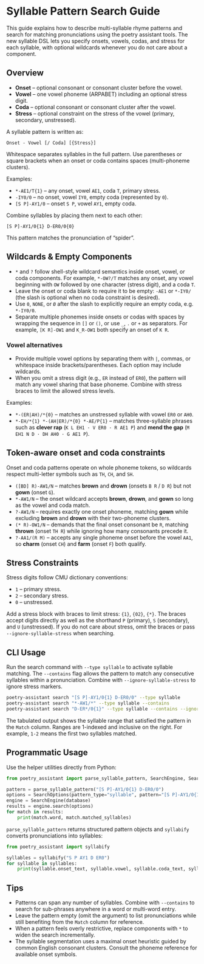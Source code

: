 # Syllable Pattern Search Guide

This guide explains how to describe multi-syllable rhyme patterns and search for
matching pronunciations using the poetry assistant tools. The new syllable DSL
lets you specify onsets, vowels, codas, and stress for each syllable, with
optional wildcards whenever you do not care about a component.

## Overview

* **Onset** – optional consonant or consonant cluster before the vowel.
* **Vowel** – one vowel phoneme (ARPABET) including an optional stress digit.
* **Coda** – optional consonant or consonant cluster after the vowel.
* **Stress** – optional constraint on the stress of the vowel (primary, secondary,
  unstressed).

A syllable pattern is written as:

```
Onset - Vowel [/ Coda] [{Stress}]
```

Whitespace separates syllables in the full pattern. Use parentheses or square
brackets when an onset or coda contains spaces (multi-phoneme clusters).

Examples:

* `*-AE1/T{1}` – any onset, vowel `AE1`, coda `T`, primary stress.
* `-IY0/0` – no onset, vowel `IY0`, empty coda (represented by `0`).
* `[S P]-AY1/0` – onset `S P`, vowel `AY1`, empty coda.

Combine syllables by placing them next to each other:

```
[S P]-AY1/0{1} D-ER0/0{0}
```

This pattern matches the pronunciation of “spider”.

## Wildcards & Empty Components

* `*` and `?` follow shell-style wildcard semantics inside onset, vowel, or coda
  components. For example, `*-OW?/T` matches any onset, any vowel beginning with
  `OW` followed by one character (stress digit), and a coda `T`.
* Leave the onset or coda blank to require it to be empty: `-AE1` or `*-IY0/`
  (the slash is optional when no coda constraint is desired).
* Use `0`, `NONE`, or `Ø` after the slash to explicitly require an empty coda, e.g.
  `*-IY0/0`.
* Separate multiple phonemes inside onsets or codas with spaces by wrapping the
  sequence in `[]` or `()`, or use `_`, `.` or `+` as separators. For example,
  `[K R]-OW1` and `K_R-OW1` both specify an onset of `K R`.

### Vowel alternatives

* Provide multiple vowel options by separating them with `|`, commas, or
  whitespace inside brackets/parentheses. Each option may include wildcards.
* When you omit a stress digit (e.g., `ER` instead of `ER0`), the pattern will
  match any vowel sharing that base phoneme. Combine with stress braces to limit
  the allowed stress levels.

Examples:

* `*-(ER|AH)/*{0}` – matches an unstressed syllable with vowel `ER0` or `AH0`.
* `*-EH/*{1} *-(AH|ER)/*{0} *-AE/P{1}` – matches three-syllable phrases such as
  **clever rap** (`K L EH1 · V ER0 · R AE1 P`) and **mend the gap**
  (`M EH1 N D · DH AH0 · G AE1 P`).

## Token-aware onset and coda constraints

Onset and coda patterns operate on whole phoneme tokens, so wildcards respect
multi-letter symbols such as `TH`, `CH`, and `SH`.

* `([BD] R)-AW1/N` – matches **brown** and **drown** (onsets `B R` / `D R`) but
  not **gown** (onset `G`).
* `*-AW1/N` – the onset wildcard accepts **brown**, **drown**, and **gown** so
  long as the vowel and coda match.
* `?-AW1/N` – requires exactly one onset phoneme, matching **gown** while
  excluding **brown** and **drown** with their two-phoneme clusters.
* `(* R)-OW1/N` – demands that the final onset consonant be `R`, matching
  **thrown** (onset `TH R`) while ignoring how many consonants precede it.
* `?-AA1/(R M)` – accepts any single phoneme onset before the vowel `AA1`, so
  **charm** (onset `CH`) and **farm** (onset `F`) both qualify.

## Stress Constraints

Stress digits follow CMU dictionary conventions:

* `1` – primary stress.
* `2` – secondary stress.
* `0` – unstressed.

Add a stress block with braces to limit stress: `{1}`, `{02}`, `{*}`. The braces
accept digits directly as well as the shorthand `P` (primary), `S` (secondary),
and `U` (unstressed). If you do not care about stress, omit the braces or pass
`--ignore-syllable-stress` when searching.

## CLI Usage

Run the search command with `--type syllable` to activate syllable matching. The
`--contains` flag allows the pattern to match any consecutive syllables within a
pronunciation. Combine with `--ignore-syllable-stress` to ignore stress markers.

```bash
poetry-assistant search "[S P]-AY1/0{1} D-ER0/0" --type syllable
poetry-assistant search "*-AW1/*" --type syllable --contains
poetry-assistant search "D-ER*/0{1}" --type syllable --contains --ignore-syllable-stress
```

The tabulated output shows the syllable range that satisfied the pattern in the
`Match` column. Ranges are 1-indexed and inclusive on the right. For example,
`1-2` means the first two syllables matched.

## Programmatic Usage

Use the helper utilities directly from Python:

```python
from poetry_assistant import parse_syllable_pattern, SearchEngine, SearchOptions

pattern = parse_syllable_pattern("[S P]-AY1/0{1} D-ER0/0")
options = SearchOptions(pattern_type="syllable", pattern="[S P]-AY1/0{1} D-ER0/0")
engine = SearchEngine(database)
results = engine.search(options)
for match in results:
    print(match.word, match.matched_syllables)
```

`parse_syllable_pattern` returns structured pattern objects and `syllabify`
converts pronunciations into syllables:

```python
from poetry_assistant import syllabify

syllables = syllabify("S P AY1 D ER0")
for syllable in syllables:
    print(syllable.onset_text, syllable.vowel, syllable.coda_text, syllable.stress)
```

## Tips

* Patterns can span any number of syllables. Combine with `--contains` to search
  for sub-phrases anywhere in a word or multi-word entry.
* Leave the pattern empty (omit the argument) to list pronunciations while still
  benefiting from the `Match` column for reference.
* When a pattern feels overly restrictive, replace components with `*` to widen
  the search incrementally.
* The syllable segmentation uses a maximal onset heuristic guided by common
  English consonant clusters. Consult the phoneme reference for available onset
  symbols.
